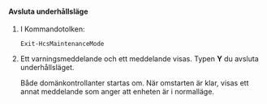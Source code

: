 <!--author=SharS last changed: 9/17/15-->

#### <a name="to-exit-maintenance-mode"></a>Avsluta underhållsläge
1. I Kommandotolken:
   
     `Exit-HcsMaintenanceMode`
2. Ett varningsmeddelande och ett meddelande visas. Typen **Y** du avsluta underhållsläget.
   
    Både domänkontrollanter startas om. När omstarten är klar, visas ett annat meddelande som anger att enheten är i normalläge.

